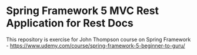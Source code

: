 
# Spring Framework 5 MVC Rest Application for Rest Docs

This repository is exercise for John Thompson course on Spring Framework - https://www.udemy.com/course/spring-framework-5-beginner-to-guru/